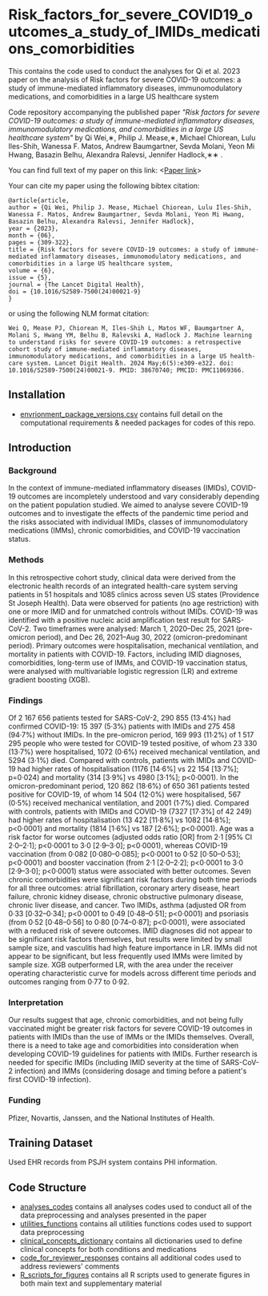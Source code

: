 # Risk_factors_for_severe_COVID19_outcomes_a_study_of_IMIDs_medications_comorbidities

This contains the code used to conduct the analyses for Qi et al. 2023 paper on the analysis of Risk factors for severe COVID-19 outcomes: a study of immune-mediated inflammatory diseases, immunomodulatory medications, and comorbidities in a large US healthcare system

Code repository accompanying the published paper *"Risk factors for severe COVID-19 outcomes: a study of immune-mediated inflammatory diseases, immunomodulatory medications, and comorbidities in a large US healthcare system"* by Qi Wei,∗, Philip J. Mease,∗, Michael Chiorean, Lulu Iles-Shih, Wanessa F. Matos, Andrew Baumgartner, Sevda Molani, Yeon Mi Hwang, Basazin Belhu, Alexandra Ralevsi, Jennifer Hadlock,∗∗ *<Jornual name>*.

You can find full text of my paper on this link: <[Paper link](https://www.thelancet.com/journals/landig/article/PIIS2589-7500(24)00021-9/fulltext)>

Your can cite my paper using the following bibtex citation:
```
@article{article,
author = {Qi Wei, Philip J. Mease, Michael Chiorean, Lulu Iles-Shih, Wanessa F. Matos, Andrew Baumgartner, Sevda Molani, Yeon Mi Hwang, Basazin Belhu, Alexandra Ralevsi, Jennifer Hadlock},
year = {2023},
month = {06},
pages = {309-322},
title = {Risk factors for severe COVID-19 outcomes: a study of immune-mediated inflammatory diseases, immunomodulatory medications, and comorbidities in a large US healthcare system,
volume = {6},
issue = {5},
journal = {The Lancet Digital Health},
doi = {10.1016/S2589-7500(24)00021-9}
}
```
or using the following NLM format citation:
```
Wei Q, Mease PJ, Chiorean M, Iles-Shih L, Matos WF, Baumgartner A, Molani S, Hwang YM, Belhu B, Ralevski A, Hadlock J. Machine learning to understand risks for severe COVID-19 outcomes: a retrospective cohort study of immune-mediated inflammatory diseases, immunomodulatory medications, and comorbidities in a large US health-care system. Lancet Digit Health. 2024 May;6(5):e309-e322. doi: 10.1016/S2589-7500(24)00021-9. PMID: 38670740; PMCID: PMC11069366.
```

## Installation
* [envrionment_package_versions.csv](https://github.com/Qi-ISB/Risk_factors_for_severe_COVID19_outcomes_a_study_of_IMIDs_medications_comorbidities/blob/main/environment_package_versions.csv) contains full detail on the computational requirements & needed packages for codes of this repo.
  
  
## Introduction

### Background

In the context of immune-mediated inflammatory diseases (IMIDs), COVID-19 outcomes are incompletely understood and vary considerably depending on the patient population studied. We aimed to analyse severe COVID-19 outcomes and to investigate the effects of the pandemic time period and the risks associated with individual IMIDs, classes of immunomodulatory medications (IMMs), chronic comorbidities, and COVID-19 vaccination status.

### Methods

In this retrospective cohort study, clinical data were derived from the electronic health records of an integrated health-care system serving patients in 51 hospitals and 1085 clinics across seven US states (Providence St Joseph Health). Data were observed for patients (no age restriction) with one or more IMID and for unmatched controls without IMIDs. COVID-19 was identified with a positive nucleic acid amplification test result for SARS-CoV-2. Two timeframes were analysed: March 1, 2020–Dec 25, 2021 (pre-omicron period), and Dec 26, 2021–Aug 30, 2022 (omicron-predominant period). Primary outcomes were hospitalisation, mechanical ventilation, and mortality in patients with COVID-19. Factors, including IMID diagnoses, comorbidities, long-term use of IMMs, and COVID-19 vaccination status, were analysed with multivariable logistic regression (LR) and extreme gradient boosting (XGB).

### Findings

Of 2 167 656 patients tested for SARS-CoV-2, 290 855 (13·4%) had confirmed COVID-19: 15 397 (5·3%) patients with IMIDs and 275 458 (94·7%) without IMIDs. In the pre-omicron period, 169 993 (11·2%) of 1 517 295 people who were tested for COVID-19 tested positive, of whom 23 330 (13·7%) were hospitalised, 1072 (0·6%) received mechanical ventilation, and 5294 (3·1%) died. Compared with controls, patients with IMIDs and COVID-19 had higher rates of hospitalisation (1176 [14·6%] vs 22 154 [13·7%]; p=0·024) and mortality (314 [3·9%] vs 4980 [3·1%]; p<0·0001). In the omicron-predominant period, 120 862 (18·6%) of 650 361 patients tested positive for COVID-19, of whom 14 504 (12·0%) were hospitalised, 567 (0·5%) received mechanical ventilation, and 2001 (1·7%) died. Compared with controls, patients with IMIDs and COVID-19 (7327 [17·3%] of 42 249) had higher rates of hospitalisation (13 422 [11·8%] vs 1082 [14·8%]; p<0·0001) and mortality (1814 [1·6%] vs 187 [2·6%]; p<0·0001). Age was a risk factor for worse outcomes (adjusted odds ratio [OR] from 2·1 [95% CI 2·0–2·1]; p<0·0001 to 3·0 [2·9–3·0]; p<0·0001), whereas COVID-19 vaccination (from 0·082 [0·080–0·085]; p<0·0001 to 0·52 [0·50–0·53]; p<0·0001) and booster vaccination (from 2·1 [2·0–2·2]; p<0·0001 to 3·0 [2·9–3·0]; p<0·0001) status were associated with better outcomes. Seven chronic comorbidities were significant risk factors during both time periods for all three outcomes: atrial fibrillation, coronary artery disease, heart failure, chronic kidney disease, chronic obstructive pulmonary disease, chronic liver disease, and cancer. Two IMIDs, asthma (adjusted OR from 0·33 [0·32–0·34]; p<0·0001 to 0·49 [0·48–0·51]; p<0·0001) and psoriasis (from 0·52 [0·48–0·56] to 0·80 [0·74–0·87]; p<0·0001), were associated with a reduced risk of severe outcomes. IMID diagnoses did not appear to be significant risk factors themselves, but results were limited by small sample size, and vasculitis had high feature importance in LR. IMMs did not appear to be significant, but less frequently used IMMs were limited by sample size. XGB outperformed LR, with the area under the receiver operating characteristic curve for models across different time periods and outcomes ranging from 0·77 to 0·92.

### Interpretation

Our results suggest that age, chronic comorbidities, and not being fully vaccinated might be greater risk factors for severe COVID-19 outcomes in patients with IMIDs than the use of IMMs or the IMIDs themselves. Overall, there is a need to take age and comorbidities into consideration when developing COVID-19 guidelines for patients with IMIDs. Further research is needed for specific IMIDs (including IMID severity at the time of SARS-CoV-2 infection) and IMMs (considering dosage and timing before a patient's first COVID-19 infection).

### Funding

Pfizer, Novartis, Janssen, and the National Institutes of Health.

## Training Dataset
Used EHR records from PSJH system contains PHI information.


## Code Structure
* [analyses_codes](https://github.com/Qi-ISB/Risk_factors_for_severe_COVID19_outcomes_a_study_of_IMIDs_medications_comorbidities/tree/main/analyses_codes) contains all analyses codes used to conduct all of the data preprocessing and analyses presented in the paper
* [utilities_functions](https://github.com/Qi-ISB/Risk_factors_for_severe_COVID19_outcomes_a_study_of_IMIDs_medications_comorbidities/tree/main/utilities_functions) contains all utilities functions codes used to support data preprocessing
* [clinical_concepts_dictionary](https://github.com/Qi-ISB/Risk_factors_for_severe_COVID19_outcomes_a_study_of_IMIDs_medications_comorbidities/tree/main/clinical_concepts_dictionary) contains all dictionaries used to define clinical concepts for both conditions and medications
* [code_for_reviewer_responses](https://github.com/Hadlock-Lab/Risk_factors_for_severe_COVID19_outcomes_a_study_of_IMIDs_medications_comorbidities/tree/main/code_for_reviewer_responses) contains all additional codes used to address reviewers' comments
* [R_scripts_for_figures](https://github.com/Qi-ISB/Risk_factors_for_severe_COVID19_outcomes_a_study_of_IMIDs_medications_comorbidities/tree/main/R_scripts_for_figures) contains all R scripts used to generate figures in both main text and supplementary material
